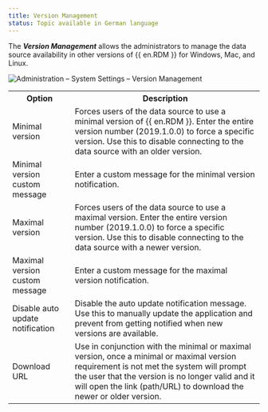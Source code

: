 ```yaml
---
title: Version Management
status: Topic available in German language
---
```

The ***Version Management*** allows the administrators to manage the data source availability in other versions of {{ en.RDM }} for Windows, Mac, and Linux. 

![Administration – System Settings – Version Management](https://webdevolutions.azureedge.net/docs/en/server/ServerOp8078.png)

<table>
	<tr>
		<th>
Option 
		</th>
		<th>
Description 
		</th>
	</tr>
	<tr>
		<td>
Minimal version 
		</td>
		<td>
Forces users of the data source to use a minimal version of {{ en.RDM }}. Enter the entire version number (2019.1.0.0) to force a specific version. Use this to disable connecting to the data source with an older version. 
		</td>
	</tr>
	<tr>
		<td>
Minimal version custom message 
		</td>
		<td>
Enter a custom message for the minimal version notification. 
		</td>
	</tr>
	<tr>
		<td>
Maximal version 
		</td>
		<td>
Forces users of the data source to use a maximal version. Enter the entire version number (2019.1.0.0) to force a specific version. Use this to disable connecting to the data source with a newer version. 
		</td>
	</tr>
	<tr>
		<td>
Maximal version custom message 
		</td>
		<td>
Enter a custom message for the maximal version notification. 
		</td>
	</tr>
	<tr>
		<td>
Disable auto update notification 
		</td>
		<td>
Disable the auto update notification message. Use this to manually update the application and prevent from getting notified when new versions are available. 
		</td>
	</tr>
	<tr>
		<td>
Download URL 
		</td>
		<td>
Use in conjunction with the minimal or maximal version, once a minimal or maximal version requirement is not met the system will prompt the user that the version is no longer valid and it will open the link (path/URL) to download the newer or older version. 
		</td>
	</tr>
</table>
